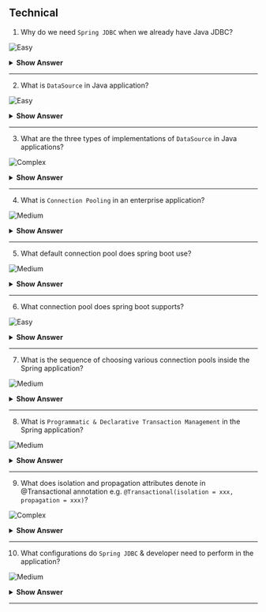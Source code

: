 ## Technical

1. Why do we need `Spring JDBC` when we already have Java JDBC?

![Easy](https://raw.githubusercontent.com/revaturelabs/interviewquestions/aef8eff919a3b083089641381ed9a9101ed21fba/ComplexityTags/simple%20(2).svg)

<details markdown="1"> <summary> <b> Show Answer </b> </summary>

<blockquote markdown="1"> 
    
- `JDBC` is the core API to connect your java application with any database vendor.
- When we use Java `JDBC` there are multiple configuration steps, starting from loading the river to closing the DB connection developer has to manage.
- When we use the `Spring JDBC` module under the Spring framework, it takes care of all low-level common `JDBC` operations and allows the developer to focus only on business logic.
</blockquote> 

</details>

---

2. What is `DataSource` in Java application?

![Easy](https://raw.githubusercontent.com/revaturelabs/interviewquestions/aef8eff919a3b083089641381ed9a9101ed21fba/ComplexityTags/simple%20(2).svg)

<details markdown="1"> <summary> <b> Show Answer </b> </summary>

<blockquote markdown="1"> 
    
- `DataSource` is a factory for connections to the physical data source.
- In enterprise applications, the `DataSource` object is the preferred means of getting a connection to your database.
  
</blockquote> 

</details>

---

3. What are the three types of implementations of `DataSource` in Java applications?

![Complex](https://github.com/revaturelabs/interviewquestions/blob/dev/ComplexityTags/Complex%20(2).svg)

<details markdown="1"> <summary> <b> Show Answer </b> </summary>

<blockquote markdown="1"> 
    
- The `DataSource` interface is implemented by a driver vendor. There are three types of implementations:
    - `Basic implementation` - produces a standard Connection object
    - `Connection pooling implementation` -- produces a Connection object that will automatically participate in connection pooling. 
    - `Distributed transaction implementation` -- produces a Connection object that may be used for distributed transactions and almost always participates in connection pooling. 

</blockquote> 

</details>

---
4. What is `Connection Pooling` in an enterprise application?

![Medium](https://raw.githubusercontent.com/revaturelabs/interviewquestions/aef8eff919a3b083089641381ed9a9101ed21fba/ComplexityTags/Medium%20(2).svg)

<details markdown="1"> <summary> <b> Show Answer </b> </summary>

<blockquote markdown="1"> 
    
- `Connection pooling` is a technique of creating and managing a pool of connections that are reused rather than created each time a connection is requested. 
- `Connection pooling` can greatly increase the performance of your Java application, while reducing overall resource usage.
-  Connection pool is a memory cache of database connections which is maintained by a connection pooling provider as a layer on top of any standard JDBC driver.

</blockquote> 

</details>

---
5. What default connection pool does spring boot use?

![Medium](https://raw.githubusercontent.com/revaturelabs/interviewquestions/aef8eff919a3b083089641381ed9a9101ed21fba/ComplexityTags/Medium%20(2).svg)

<details markdown="1"> <summary> <b> Show Answer </b> </summary>

<blockquote markdown="1"> 
    
- `Spring Boot` uses `HikariCP` as the default connection pool.
- `HikariCP` has great performance and concurrency.

</blockquote> 

</details>

---

6. What connection pool does spring boot supports?

![Easy](https://raw.githubusercontent.com/revaturelabs/interviewquestions/aef8eff919a3b083089641381ed9a9101ed21fba/ComplexityTags/simple%20(2).svg)

<details markdown="1"> <summary> <b> Show Answer </b> </summary>

<blockquote markdown="1"> 
    
- Spring Boot supports various popular connection pool providers as listed below:
    - `HikariCP`
    - `Tomcat pooling Datasource`
    - `Commons DBCP2`
    - `Oracle UCP & OracleDataSource`
    - `Spring Framework’s SimpleDriverDataSource`
    - `H2 JdbcDataSource`
    - `PostgreSQL PGSimpleDataSource`
    - `C3P0`

</blockquote> 

</details>

---
7. What is the sequence of choosing various connection pools inside the Spring application?

![Medium](https://raw.githubusercontent.com/revaturelabs/interviewquestions/aef8eff919a3b083089641381ed9a9101ed21fba/ComplexityTags/Medium%20(2).svg)

<details markdown="1"> <summary> <b> Show Answer </b> </summary>

<blockquote markdown="1"> 
    
- Spring Boot uses the following algorithm for choosing a specific implementation:
    - If HikariCP is available, Spring always chooses it.
    - Otherwise, if the Tomcat pooling DataSource is available, Spring will use it.
    - Otherwise, if Commons `DBCP2` is available, Spring will use that.
- If none of `HikariCP`, `Tomcat`, and `DBCP2` are available and if `Oracle UCP` is available, Spring will use it.

</blockquote> 

</details>

---
8. What is `Programmatic & Declarative Transaction Management` in the Spring application?

![Medium](https://raw.githubusercontent.com/revaturelabs/interviewquestions/aef8eff919a3b083089641381ed9a9101ed21fba/ComplexityTags/Medium%20(2).svg)

<details markdown="1"> <summary> <b> Show Answer </b> </summary>

<blockquote markdown="1"> 
    
- Spring provides both `Programmatic` and `Declarative` transaction management.
- In Programmatic Transaction management we have transaction management code surrounding our business code. 
- It gives extreme flexibility but is difficult to maintain.
- Whereas in Declarative Transaction management we separate the transaction management code from the business code. 
- We can configure Declarative Transaction management using both annotations and XML-based configuration.
- Most Spring Framework users choose declarative transaction management as this option has the least impact on application code.
- To summarize, Programmatic Transaction management is more flexible during development time but less flexible during application life. whereas Declarative Transaction management is less flexible during development time but more flexible during the application life

 </blockquote> 

</details>

---
9. What does isolation and propagation attributes denote in @Transactional annotation e.g. `@Transactional(isolation = xxx, propagation = xxx)`?

![Complex](https://github.com/revaturelabs/interviewquestions/blob/dev/ComplexityTags/Complex%20(2).svg)

<details markdown="1"> <summary> <b> Show Answer </b> </summary>

<blockquote markdown="1"> 
    
- While using Declarative Transaction management we can provide isolation & propagation attributes which serve below purpose:
    - `Isolation`: The degree to which this transaction is isolated from the work of other transactions. For example, can this transaction see uncommitted writes from other transactions?
    - `Propagation`: Typically, all code within a transaction scope runs in that transaction. However, you can specify the behaviour if a transactional method is run when a transaction context already exists. For example, code can continue running in the existing transaction (the common case), or the existing transaction can be suspended, and a new transaction created.

</blockquote> 

</details>

---
10. What configurations do `Spring JDBC` & developer need to perform in the application?

![Medium](https://raw.githubusercontent.com/revaturelabs/interviewquestions/aef8eff919a3b083089641381ed9a9101ed21fba/ComplexityTags/Medium%20(2).svg)

<details markdown="1"> <summary> <b> Show Answer </b> </summary>

<blockquote markdown="1"> 
    
- The table shows which actions Spring takes care of and which are developers’ responsibilities.
  
| **Steps** | **Action**                                               | **Spring** | **Developer** |
| --------- | -------------------------------------------------------- | ---------- | ------------- |
| 1         | Define connection parameters.                            |            | X             |
| 2         | Open the connection.                                     | X          |               |
| 3         | Specify the SQL statement.                               |            | X             |
| 4         | Declare parameters and provide parameter values          |            | X             |
| 5         | Prepare and run the statement.                           | X          |               |
| 6         | Set up the loop to iterate through the results (if any). | X          |               |
| 7         | Do the work for each iteration.                          |            | X             |
| 8         | Process any exception.                                   | X          |               |
| 9         | Handle transactions.                                     | X          |               |
| 10        | Close the connection, the statement, and the result set. | X          |               |

</blockquote> 

</details>

---
